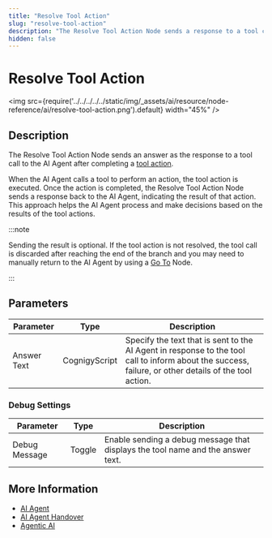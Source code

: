 ```yaml
---
title: "Resolve Tool Action"
slug: "resolve-tool-action"
description: "The Resolve Tool Action Node sends a response to a tool call to the AI Agent after completing a tool action."
hidden: false
---
```


# Resolve Tool Action

<img src={require('../../../../../static/img/_assets/ai/resource/node-reference/ai/resolve-tool-action.png').default} width="45%" />

## Description

The Resolve Tool Action Node sends an answer as the response to a tool call to the AI Agent after completing a [tool action](ai-agent.md#ai-agent-tool).

When the AI Agent calls a tool to perform an action, the tool action is executed. Once the action is completed, the Resolve Tool Action Node sends a response back to the AI Agent, indicating the result of that action. This approach helps the AI Agent process and make decisions based on the results of the tool actions.

:::note

  Sending the result is optional. If the tool action is not resolved, the tool call is discarded after reaching the end of the branch and you may need to manually return to the AI Agent by using a [Go To](../logic/go-to.md) Node.

:::

## Parameters

| Parameter   | Type          | Description                                                                                                                                           |
|-------------|---------------|-------------------------------------------------------------------------------------------------------------------------------------------------------|
| Answer Text | CognigyScript | Specify the text that is sent to the AI Agent in response to the tool call to inform about the success, failure, or other details of the tool action. |

### Debug Settings

| Parameter     | Type   | Description                                                                     |
|---------------|--------|---------------------------------------------------------------------------------|
| Debug Message | Toggle | Enable sending a debug message that displays the tool name and the answer text. |

## More Information

- [AI Agent](ai-agent.md)
- [AI Agent Handover](ai-agent-handover.md)
- [Agentic AI](../../../empower/agentic-ai/overview.md)